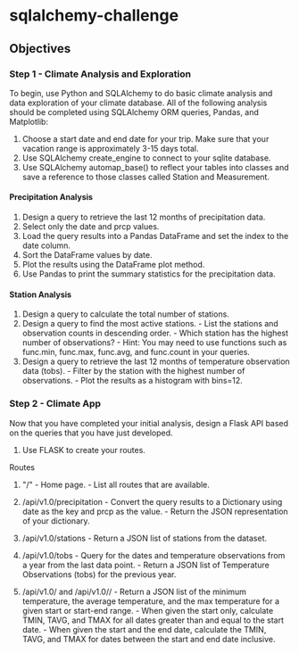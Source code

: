 # sqlalchemy-challenge
## Objectives

### Step 1 - Climate Analysis and Exploration

To begin, use Python and SQLAlchemy to do basic climate analysis and data exploration of your climate database. All of the following analysis should be completed using SQLAlchemy ORM queries, Pandas, and Matplotlib:

  1. Choose a start date and end date for your trip. Make sure that your vacation range is approximately 3-15 days total.
  2. Use SQLAlchemy create_engine to connect to your sqlite database.
  3. Use SQLAlchemy automap_base() to reflect your tables into classes and save a reference to those classes called Station and Measurement.

#### Precipitation Analysis

  1. Design a query to retrieve the last 12 months of precipitation data.
  2. Select only the date and prcp values.
  3. Load the query results into a Pandas DataFrame and set the index to the date column.
  4. Sort the DataFrame values by date.
  5. Plot the results using the DataFrame plot method.
  6. Use Pandas to print the summary statistics for the precipitation data.

#### Station Analysis

  1. Design a query to calculate the total number of stations.
  2. Design a query to find the most active stations.
    - List the stations and observation counts in descending order.
    - Which station has the highest number of observations?
    - Hint: You may need to use functions such as func.min, func.max, func.avg, and func.count in your queries.
  3. Design a query to retrieve the last 12 months of temperature observation data (tobs).
    - Filter by the station with the highest number of observations.
    - Plot the results as a histogram with bins=12.
    
### Step 2 - Climate App

Now that you have completed your initial analysis, design a Flask API based on the queries that you have just developed.
  1. Use FLASK to create your routes.

Routes
  1. "/"
    - Home page.
    - List all routes that are available.

  2. /api/v1.0/precipitation
    - Convert the query results to a Dictionary using date as the key and prcp as the value.
    - Return the JSON representation of your dictionary.

  3. /api/v1.0/stations
    - Return a JSON list of stations from the dataset.

  4. /api/v1.0/tobs
    - Query for the dates and temperature observations from a year from the last data point.
    - Return a JSON list of Temperature Observations (tobs) for the previous year.

  5. /api/v1.0/<start> and /api/v1.0/<start>/<end>
    - Return a JSON list of the minimum temperature, the average temperature, and the max temperature for a given start or start-end range.
    - When given the start only, calculate TMIN, TAVG, and TMAX for all dates greater than and equal to the start date.
    - When given the start and the end date, calculate the TMIN, TAVG, and TMAX for dates between the start and end date inclusive.
